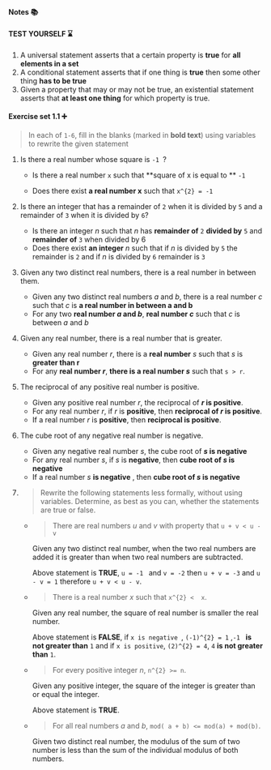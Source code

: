 #### Notes :books:



#### TEST YOURSELF :hourglass:

1. A universal statement asserts that a certain property is **true** for **all elements in a set**
2. A conditional statement asserts that if one thing is **true** then some other thing **has to be true**
3. Given a property that may or may not be true, an existential statement asserts that **at least one thing** for which property is true.

#### Exercise set 1.1 :heavy_plus_sign:

> In each of `1-6`, fill in the blanks (marked in **bold text**) using variables to rewrite the given statement 

1. Is there a real number whose square is `-1 `?

   - Is there a real number `x`  such that **square of x  is equal to ** `-1`

   - Does there exist **a real number x** such that `x^{2} = -1`

2. Is there an integer that has a remainder of `2` when it is divided by `5` and a remainder of `3` when it is divided by `6`?

   - Is there an integer *n* such that *n* has **remainder of** `2` **divided by** `5` and **remainder of** `3` when divided by 6
   - Does there exist **an integer** *n* such that if *n* is divided by `5` the remainder is `2` and if  *n* is divided by `6` remainder is `3`
   
3. Given any two distinct real numbers, there is a real number in between them.
   
   - Given any two distinct real numbers *a* and *b*, there is a real number *c* such that *c* is **a real number in between a and b**
   - For any two **real number *a* and *b***, **real number *c*** such that *c* is between *a* and *b*

4. Given any real number, there is a real number that is greater.
   
   - Given any real number *r*, there is a **real number** *s* such that *s* is **greater than r**
   - For any **real number *r***, **there is a real number *s*** such that `s > r`.
   
5. The reciprocal of any positive real number is positive.
   
   - Given any positive real number *r*, the reciprocal of ***r* is positive**.
   - For any real number *r*, if *r* is **positive**, then **reciprocal of *r* is positive**.
   - If a real number *r* is **positive**, then **reciprocal is positive**.
   
6. The cube root of any negative real number is negative.
   
   - Given any negative real number *s*, the cube root of ***s* is negative**
   - For any real number *s*, if *s* is **negative**, then **cube root of *s* is negative**
   - If a real number *s* **is negative** , then **cube root of *s* is negative**

7. > Rewrite the following statements less formally, without using variables. Determine, as best as you can, whether the statements are true or false.

   - >  There are real numbers *u* and *v* with property that `u + v < u - v`

     Given any two distinct real number, when the two real numbers are added it is greater than when two real numbers are subtracted.

     Above statement is **TRUE**, `u = -1 ` and `v = -2` then `u + v = -3` and `u - v = 1` therefore `u + v < u - v`.

   - > There is a real number *x* such that `x^{2} <  x`.

     Given any real number, the square of real number is smaller the real number.

     Above statement is **FALSE**, if `x is negative `, `(-1)^{2} = 1` ,`-1 ` **is not greater than** `1` and if `x is positive`, `(2)^{2} = 4`, `4` **is not greater than** `1`.
     
   - > For every positive integer *n*, `n^{2} >= n`.
   
     Given any positive integer, the square of the integer is greater than or equal the integer.
   
      Above statement is **TRUE**.
   
   - > For all real numbers *a* and *b*, `mod( a + b) <= mod(a) + mod(b)`.
   
     Given two distinct real number, the modulus of the sum of two number is less than the sum of the individual modulus of both numbers.
   
     
   



   

